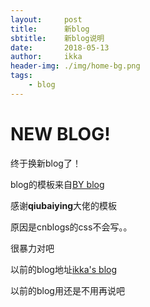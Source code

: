 ```yaml
---
layout:     post
title:      新blog
sbtitle:    新blog说明
date:       2018-05-13
author:     ikka
header-img: ./img/home-bg.png
tags:
    - blog
---
```

# NEW BLOG!

终于换新blog了！

blog的模板来自[BY blog](http://qiubaiying.top/)

感谢**qiubaiying**大佬的模板

原因是cnblogs的css不会写。。

很暴力对吧

以前的blog地址[ikka's blog](http://www.cnblogs.com/beilili/)

以前的blog用还是不用再说吧
